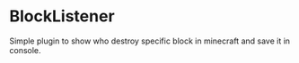 # BlockListener
Simple plugin to show who destroy specific block in minecraft and save it in console.
